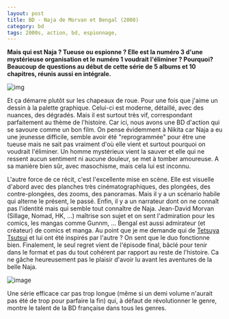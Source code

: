 ```yaml
---
layout: post
title: BD - Naja de Morvan et Bengal (2008)
category: bd
tags: 2000s, action, bd, espionnage,
---
```

**Mais qui est Naja ? Tueuse ou espionne ? Elle est la numéro 3 d'une mystérieuse  organisation et le numéro 1 voudrait l'éliminer ? Pourquoi? Beaucoup de questions au début de cette série de 5 albums et 10 chapitres, réunis aussi en intégrale.**

![img](https://cheziceman.files.wordpress.com/2018/08/naja1.jpg)

Et ça démarre plutôt sur les chapeaux de roue. Pour une fois que j'aime un dessin à la palette graphique. Celui-ci est moderne, détaillé, avec des nuances, des dégradés. Mais il est surtout très vif, correspondant parfaitement au thème de l'histoire. Car ici, nous avons une BD d'action qui se savoure comme un bon film. On pense évidemment à Nikita car Naja a eu une jeunesse difficile, semble avoir été "reprogrammée" pour être une tueuse mais ne sait pas vraiment d'où elle vient et surtout pourquoi on voudrait l'éliminer. Un homme mystérieux vient la sauver et elle qui ne ressent aucun sentiment ni aucune douleur, se met à tomber amoureuse. A sa manière bien sûr, avec masochisme, mais cela lui est inconnu.

L'autre force de ce récit, c'est l'excellente mise en scène. Elle est visuelle d'abord avec des planches très cinématographiques, des plongées, des contre-plongées, des zooms, des panoramas. Mais il y a un scénario habile qui alterne le présent, le passé. Enfin, il y a un narrateur dont on ne connaît pas l'identité mais qui semble tout connaître de Naja. Jean-David Morvan (Sillage, Nomad, HK, ...) maîtrise son sujet et on sent l'admiration pour les comics, les mangas comme Gunnm, ... Bengal est aussi admirateur (et créateur) de comics et manga. Au point que je me demande qui de <a href="https://cheziceman.wordpress.com/2018/07/24/bd-reset-de-tetsuya-tsutsui-2005/">Tetsuya Tsutsui</a> et lui ont été inspirés par l'autre ?  On sent que le duo fonctionne bien. Finalement, le seul regret vient de l'épisode final, bâclé pour tenir dans le format et pas du tout cohérent par rapport au reste de l'histoire. Ca ne gâche heureusement pas le plaisir d'avoir lu avant les aventures de la belle Naja.

![image](https://cheziceman.files.wordpress.com/2018/08/naja2.jpg)

Une série efficace car pas trop longue (même si un demi volume n'aurait pas été de trop pour parfaire la fin) qui, à défaut de révolutionner le genre, montre le talent de la BD française dans tous les genres.
